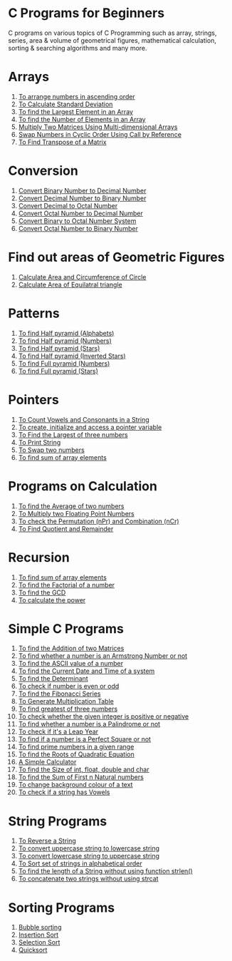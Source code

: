 # C Programs for Beginners
C programs on various topics of C Programming such as array, strings, series, area & volume of 
geometrical figures, mathematical calculation, sorting & searching algorithms and many more.
# Arrays
1. [To arrange numbers in ascending order]()
2. [To Calculate Standard Deviation]()
3. [To find the Largest Element in an Array](https://github.com/vasudevpooja/C-Programs-ForBeginners/tree/main/Largest)
4. [To find the Number of Elements in an Array]()
5. [Multiply Two Matrices Using Multi-dimensional Arrays]()
6. [Swap Numbers in Cyclic Order Using Call by Reference]()
7. [To Find Transpose of a Matrix]()
# Conversion
1. [Convert Binary Number to Decimal Number]()
2. [Convert Decimal Number to Binary Number]()
3. [Convert Decimal to Octal Number]()
4. [Convert Octal Number to Decimal Number]()
5. [Convert Binary to Octal Number System]()
6. [Convert Octal Number to Binary Number]()
# Find out areas of Geometric Figures
1. [Calculate Area and Circumference of Circle]()
2. [Calculate Area of Equilatral triangle]()
# Patterns
1. [To find Half pyramid (Alphabets)](https://github.com/vasudevpooja/C-Programs-ForBeginners/tree/main/Half%20Pyramid-Alphabets)
2. [To find Half pyramid (Numbers)](https://github.com/vasudevpooja/C-Programs-ForBeginners/tree/main/Half%20Pyramid-%20Numbers)
3. [To find Half pyramid (Stars)](https://github.com/vasudevpooja/C-Programs-ForBeginners/tree/main/Half%20Pyramid-Stars)
4. [To find Half pyramid (Inverted Stars)](https://github.com/vasudevpooja/C-Programs-ForBeginners/blob/main/Half%20Pyramid-%20Inverted%20Stars/halfpyrinvstars.c)
5. [To find Full pyramid (Numbers)](https://github.com/vasudevpooja/C-Programs-ForBeginners/tree/main/Full%20Pyramid-%20Numbers)
6. [To find Full pyramid (Stars)](https://github.com/vasudevpooja/C-Programs-ForBeginners/tree/main/Full%20Pyramid-Stars)
# Pointers
1. [To Count Vowels and Consonants in a String]()
2. [To create, initialize and access a pointer variable]()
3. [To Find the Largest of three numbers]()
4. [To Print String]()
5. [To Swap two numbers]()
6. [To find sum of array elements]()
# Programs on Calculation
1. [To find the Average of two numbers]()
2. [To Multiply two Floating Point Numbers]()
3. [To check the Permutation (nPr) and Combination (nCr)](https://github.com/vasudevpooja/CPrograms-For-Beginners/tree/main/nPr_nCr)
4. [To Find Quotient and Remainder]()
# Recursion
1. [To find sum of array elements]()
2. [To find the Factorial of a number](https://github.com/vasudevpooja/C-Programs-ForBeginners/tree/main/Factorial)
3. [To find the GCD](https://github.com/vasudevpooja/C-Programs-For-Beginners/tree/main/GCD)
4. [To calculate the power]()
# Simple C Programs
1. [To find the Addition of two Matrices](https://github.com/vasudevpooja/C-Programs-ForBeginners/blob/main/Add%20Matrix/AddMatrix.c)
2. [To find whether a number is an Armstrong Number or not](https://github.com/vasudevpooja/CPrograms-For-Beginners/blob/main/Armstrong/Armstrong.c)
3. [To find the ASCII value of a number](https://github.com/vasudevpooja/C-Programs-ForBeginners/blob/main/ASCII/ASCII.c)
4. [To find the Current Date and Time of a system](https://github.com/vasudevpooja/C-ProgramsFor-Beginners/blob/main/Date_Time/Date_Time.c)
5. [To find the Determinant](https://github.com/vasudevpooja/C-Programs-ForBeginners/blob/main/Determinant/Determinant.c)
6. [To check if number is even or odd]()
7. [To find the Fibonacci Series](https://github.com/vasudevpooja/C-Programs-ForBeginners/tree/main/Fibonacci)
8. [To Generate Multiplication Table]()
9. [To find greatest of three numbers]()
10. [To check whether the given integer is positive or negative]()
11. [To find whether a number is a Palindrome or not](https://github.com/vasudevpooja/CPrograms-For-Beginners/tree/main/Palindrome)
12. [To check if it's a Leap Year]()
13. [To find if a number is a Perfect Square or not](https://github.com/vasudevpooja/C-ProgramsFor-Beginners/blob/main/Perfect%20Square/Perfect_Square.c)
14. [To find prime numbers in a given range]()
15. [To find the Roots of Quadratic Equation](https://github.com/vasudevpooja/C-Programs-ForBeginners/blob/main/Quadratic/Quadratic.c)
16. [A Simple Calculator](https://github.com/vasudevpooja/C-Programs-ForBeginners/tree/main/Simple%20Calculator)
17. [To find the Size of int, float, double and char]()
18. [To find the Sum of First n Natural numbers]()
19. [To change background colour of a text](https://github.com/vasudevpooja/C-Programs-ForBeginners/tree/main/Text)
20. [To check if a string has Vowels](https://github.com/vasudevpooja/C-Programs-ForBeginners/tree/main/Vowels)
# String Programs
1. [To Reverse a String](https://github.com/vasudevpooja/C-Programs-ForBeginners/blob/main/Reverse/Reverse.c)
2. [To convert uppercase string to lowercase string]()
3. [To convert lowercase string to uppercase string]()
4. [To Sort set of strings in alphabetical order]()
5. [To find the length of a String without using function strlen()]()
6. [To concatenate two strings without using strcat]()
# Sorting Programs
1. [Bubble sorting]()
2. [Insertion Sort]()
3. [Selection Sort]()
4. [Quicksort]()
